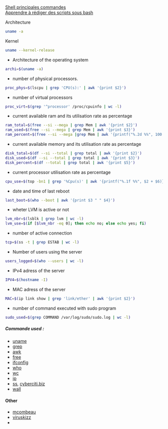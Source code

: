 [Shell principales commandes](https://igm.univ-mlv.fr/~masson/Teaching/PIM-INF3/shell.pdf)  
[Apprendre à rédiger des scripts sous bash](https://debian-facile.org/doc:programmation:shells:debuter-avec-les-scripts-shell-bash)


Architecture
```bash
uname -a
```

Kernel
```bash
uname --kernel-release
```
- Architecture of the operating system
```bash
archi=$(uname -a)
```
- number of physical processors.
```bash
proc_phys=$(lscpu | grep 'CPU(s):' | awk '{print $2}')
```
- number of virtual processors
```bash
proc_virt=$(grep '^processor' /proc/cpuinfo | wc -l)
```
- current available ram and its utilisation rate as percentage
```bash
ram_total=$(free --si --mega | grep Mem | awk '{print $2}')
ram_used=$(free --si --mega | grep Mem | awk '{print $3}')
ram_percent=$(free --si --mega |grep Mem | awk '{printf("%.2d %%", 100 * $3 / $2)}')
```
- current available memory and its utilisation rate as percentage
```bash
disk_total=$(df --si --total | grep total | awk '{print $2}')
disk_used=$(df --si --total | grep total | awk '{print $3}')
disk_percent=$(df --total | grep total | awk '{print $5}')
```
- current processor utilisation rate as percentage
```bash
cpu_use=$(top -bn1 | grep '%Cpu(s)' | awk '{printf("%.1f %%", $2 + $6)}')
```
- date and time of last reboot
```bash
last_boot=$(who --boot | awk '{print $3 " " $4}')
```
- wheter LVM is active or not
```bash
lvm_nbr=$(lsblk | grep lvm | wc -l)
lvm_use=$(if [$lvm_nbr -eq 0]; then echo no; else echo yes; fi)
```
- number of active connection
```bash
tcp=$(ss -t | grep ESTAB | wc -l)
```
- Number of users using the server
```bash
users_logged=$(who --users | wc -l)
```
- IPv4 adress of the server
```bash
IPV4=$(hostname -I)
```
- MAC adress of the server
```bash
MAC=$(ip link show | grep 'link/ether' | awk '{print $2}')
```
- number of command executed with sudo program
```bash
sudo_used=$(grep COMMAND /var/log/sudo/sudo.log | wc -l)
```

##### Commande used :
- [uname](https://linuxhandbook.com/uname/)
- [grep](https://fr.manpages.org/grep)
- [awk](https://linux-man.fr/index.php/2020/08/08/commande-awk/)
- [free](https://www.man7.org/linux/man-pages/man1/free.1.html)
- [ifconfig](https://www.man7.org/linux/man-pages/man1/free.1.html)
- [who](https://www.man7.org/linux/man-pages/man1/who.1.html)
- [wc](https://www.man7.org/linux/man-pages/man1/wc.1.html)
- [ip](https://www.man7.org/linux/man-pages/man8/ip.8.html)
- [ss](https://www.man7.org/linux/man-pages/man8/ss.8.html), [cyberciti.biz](https://www.cyberciti.biz/tips/linux-investigate-sockets-network-connections.html)
- [wall](https://www.man7.org/linux/man-pages/man1/wall.1.html)

#### Other
- [mcombeau](https://github.com/mcombeau/Born2beroot/blob/main/monitoring.sh)
- [viruskizz](https://github.com/viruskizz/42Bangkok-Born2beroot/blob/main/monitor.sh)
- 
